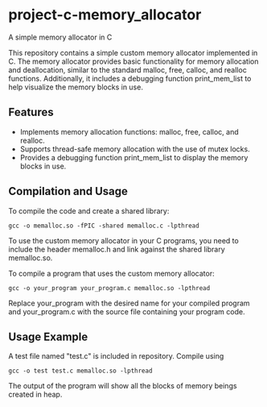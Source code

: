# project-c-memory_allocator
A simple memory allocator in C

This repository contains a simple custom memory allocator implemented in C. The memory allocator provides basic functionality for memory allocation and deallocation, similar to the standard malloc, free, calloc, and realloc functions. Additionally, it includes a debugging function print_mem_list to help visualize the memory blocks in use.

## Features
- Implements memory allocation functions: malloc, free, calloc, and realloc.
- Supports thread-safe memory allocation with the use of mutex locks.
- Provides a debugging function print_mem_list to display the memory blocks in use.

## Compilation and Usage
To compile the code and create a shared library:
```
gcc -o memalloc.so -fPIC -shared memalloc.c -lpthread
```
To use the custom memory allocator in your C programs, you need to include the header memalloc.h and link against the shared library memalloc.so.

To compile a program that uses the custom memory allocator:
```
gcc -o your_program your_program.c memalloc.so -lpthread
```
Replace your_program with the desired name for your compiled program and your_program.c with the source file containing your program code.

## Usage Example
A test file named "test.c" is included in repository.
Compile using
```
gcc -o test test.c memalloc.so -lpthread
```

The output of the program will show all the blocks of  memory beings created in heap.

